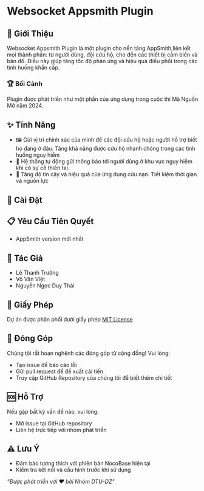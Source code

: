 # Websocket Appsmith Plugin

## 🌟 Giới Thiệu
Websocket Appsmith Plugin là một plugin cho nền tảng AppSmith,liên kết mọi thành phần: từ người dùng, đội cứu hộ, cho đến các thiết bị cảm biến và bản đồ. Điều này giúp tăng tốc độ phản ứng và hiệu quả điều phối trong các tình huống khẩn cấp.
### 🏆 Bối Cảnh
Plugin được phát triển như một phần của ứng dụng trong cuộc thi Mã Nguồn Mở năm 2024.

## ✨ Tính Năng
- 🖼️ Gửi vị trí chính xác của mình để các đội cứu hộ hoặc người hỗ trợ biết họ đang ở đâu. Tăng khả năng được cứu hộ nhanh chóng trong các tình huống nguy hiểm
- 🔀 Hệ thống tự động gửi thông báo tới người dùng ở khu vực nguy hiểm khi có sự cố thiên tai.
- 🔧 Tăng độ tin cậy và hiệu quả của ứng dụng cứu nạn.  Tiết kiệm thời gian và nguồn lực
## 🚀 Cài Đặt



## 📋 Yêu Cầu Tiên Quyết
- AppSmith version mới nhất
## 👥 Tác Giả
- Lê Thanh Trường
- Võ Văn Việt
- Nguyễn Ngọc Duy Thái
## 📄 Giấy Phép
Dự án được phân phối dưới giấy phép [MIT License](https://github.com/Truongpyeo/DTURelifeLink/blob/master/LICENSE)

## 🤝 Đóng Góp
Chúng tôi rất hoan nghênh các đóng góp từ cộng đồng! Vui lòng:

- Tạo issue để báo cáo lỗi
- Gửi pull request để đề xuất cải tiến
- Truy cập GitHub Repository của chúng tôi để biết thêm chi tiết

## 🆘 Hỗ Trợ
Nếu gặp bất kỳ vấn đề nào, vui lòng:

- Mở issue tại GitHub repository
- Liên hệ trực tiếp với nhóm phát triển
## ⚠️ Lưu Ý
- Đảm bảo tương thích với phiên bản NocoBase hiện tại
- Kiểm tra kết nối và cấu hình trước khi sử dụng



*"Được phát triển với ❤️ bởi Nhóm DTU-DZ"*
